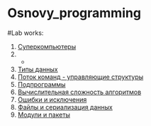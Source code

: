# Osnovy_programming

#Lab works:

1. [Суперкомпьютеры](https://drive.google.com/drive/folders/1P9LfhU6jhDDTi_Sotm397ym7NAfjh1Vb?usp=sharing)
2. -
3. [Типы данных](https://github.com/CristCas/Labs/blob/c999659998806794b89a6207867be2902ad07be6/Lab3.ipynb)
4. [Поток команд - управляющие структуры](https://github.com/CristCas/Labs/blob/f5e92287dd6ce31e615f37d11d8ffbfdb2d3bff2/Untitled4.ipynb)
5. [Подпрограммы]()
6. [Вычислительная сложность алгоритмов]()
7. [Ошибки и исключения]()
8. [Файлы и сериализация данных]()
9. [Модули и пакеты]()
